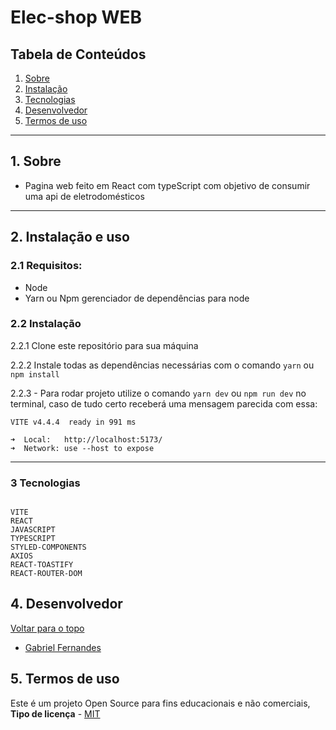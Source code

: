 # Elec-shop WEB

## Tabela de Conteúdos

1. [Sobre](#sobre)
2. [Instalação](#install)
3. [Tecnologias](#tec)
4. [Desenvolvedor](#devs)
6. [Termos de uso](#terms)

---

<a name="sobre"></a>

## 1. Sobre

- Pagina web feito em React com typeScript com objetivo de consumir uma api de eletrodomésticos

---
<a name="install"></a>

## 2. Instalação e uso

### 2.1 Requisitos:
- Node
- Yarn ou Npm gerenciador de dependências para node


### 2.2 Instalação
  2.2.1 Clone este repositório para sua máquina

  2.2.2 Instale todas as dependências necessárias com o comando `yarn` ou `npm install` 

  2.2.3 - Para rodar projeto utilize o comando `yarn dev` ou `npm run dev` no terminal, caso de tudo certo receberá uma mensagem parecida com essa:

  ```
  VITE v4.4.4  ready in 991 ms

  ➜  Local:   http://localhost:5173/
  ➜  Network: use --host to expose

  ```
---
### 3 Tecnologias

```

VITE
REACT
JAVASCRIPT
TYPESCRIPT
STYLED-COMPONENTS
AXIOS
REACT-TOASTIFY
REACT-ROUTER-DOM

```

<a name="devs"></a>

## 4. Desenvolvedor

[ Voltar para o topo ](#tabela-de-conteúdos)

- <a name="Gabriel-Fernandes" href="https://www.linkedin.com/in/gabriel-lima-fernandes/" target="_blank">Gabriel Fernandes</a>

<a name="terms"></a>

## 5. Termos de uso

Este é um projeto Open Source para fins educacionais e não comerciais, **Tipo de licença** - <a name="mit" href="https://opensource.org/licenses/MIT" target="_blank">MIT</a>



